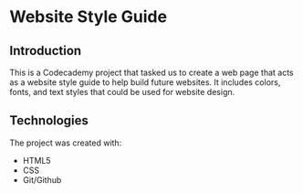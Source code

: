 # Website Style Guide

## Introduction
This is a Codecademy project that tasked us to create a web page that acts as a website style guide to help build future websites. It includes colors, fonts, and text styles that could be used for website design.

## Technologies
The project was created with:
- HTML5
- CSS
- Git/Github